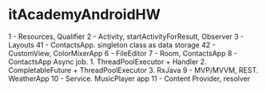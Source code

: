 # itAcademyAndroidHW
1 - Resources, Qualifier
2 - Activity, startActivityForResult, Observer
3 - Layouts
41 - ContactsApp. singleton class as data storage
42 - CustomView, ColorMixerApp
6 - FileEditor
7 - Room, ContactsApp
8 - ContactsApp Async job. 1.	ThreadPoolExecutor + Handler 2.	CompletableFuture + ThreadPoolExecutor 3.	RxJava
9 - MVP/MVVM, REST. WeatherApp
10 - Service. MusicPlayer app
11 - Content Provider, resolver
